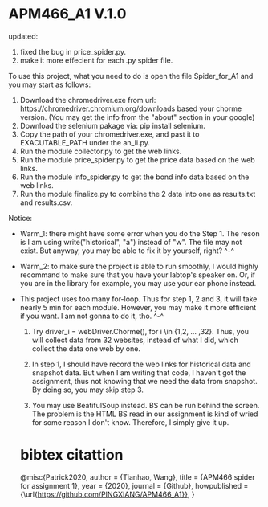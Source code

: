 # APM466_A1 V.1.0 

updated:
  1. fixed the bug in price_spider.py.
  2. make it more effecient for each .py spider file.

To use this project, what you need to do is open the file Spider_for_A1 and you may start as follows:

  1. Download the chromedriver.exe from url: https://chromedriver.chromium.org/downloads based your chorme version. (You may get the info from the "about" section in your google)
  2. Download the selenium pakage via: pip install selenium.
  3. Copy the path of your chromedriver.exe, and past it to EXACUTABLE_PATH under the an_li.py.
  4. Run the module collector.py to get the web links.
  5. Run the module price_spider.py to get the price data based on the web links.
  6. Run the module info_spider.py to get the bond info data based on the web links.
  7. Run the module finalize.py to combine the 2 data into one as results.txt and results.csv.

Notice:

* Warm_1: there might have some error when you do the Step 1. The reson is I am using write("historical", "a") instead of "w". The file may not exist. But anyway, you may be able to fix it by yourself, right? ^-^

* Warm_2: to make sure the project is able to run smoothly, I would highly recommand to make sure that you have your labtop's speaker on. Or, if you are in the library for example, you may use your ear phone instead.

* This project uses too many for-loop. Thus for step 1, 2 and 3, it will take nearly 5 min for each module. However, you may make it more efficient if you want. I am not gonna to do it, tho. ^-^
  
  1. Try
      driver_i = webDriver.Chorme(), for i \in {1,2, ... ,32}. 
  Thus, you will collect data from 32 websites, instead of what I did, which collect the data one web by one.
    
  2. In step 1, I should have record the web links for historical data and snapshot data. But when I am writing that code, I haven't got the assignment, thus not knowing that we need the data from snapshot. 
  By doing so, you may skip step 3.
  
  3. You may use BeatifulSoup instead. BS can be run behind the screen. The problem is the HTML BS read in our assignment is kind of wried for some reason I don't know. Therefore, I simply give it up. 
  
  # bibtex citattion
  
  @misc{Patrick2020,
  author = {Tianhao, Wang},
  title = {APM466 spider for assignment 1},
  year = {2020},
  journal = {Github},
  howpublished = {\url{https://github.com/PINGXIANG/APM466_A1}},
}
